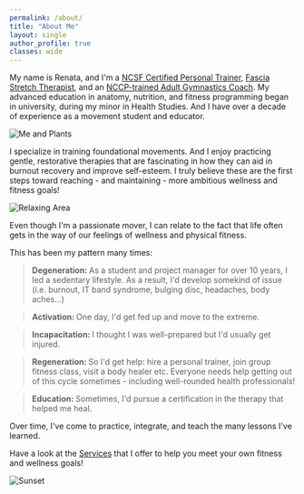 ```yaml
---
permalink: /about/
title: "About Me"
layout: single
author_profile: true
classes: wide
---
```


My name is Renata, and I'm a <a href="https://ncsf.org/">NCSF Certified Personal Trainer</a>, <a href="https://www.stretchtowin.com/page/what-is-fst">Fascia Stretch Therapist</a>, and an <a href="https://www.gymnasticsontario.ca/education/coach-ed/nccp-course-information/">NCCP-trained Adult Gymnastics Coach</a>. My advanced education in anatomy, nutrition, and fitness programming began in university, during my minor in Health Studies. And I have over a decade of experience as a movement student and educator.

<img src="{{ site.baseurl }}/assets/images/6.About1.png" alt="Me and Plants">

I specialize in training foundational movements. And I enjoy practicing gentle, restorative therapies that are fascinating in how they can aid in burnout recovery and improve self-esteem. I truly believe these are the first steps toward reaching - and maintaining - more ambitious wellness and fitness goals! 

<img src="{{ site.baseurl }}/assets/images/7.About2.png" alt="Relaxing Area">

Even though I'm a passionate mover, I can relate to the fact that life often gets in the way of our feelings of wellness and physical fitness. 

This has been my pattern many times: 

<blockquote><b>Degeneration: </b>As a student and project manager for over 10 years, I led a sedentary lifestyle. As a result, I'd develop somekind of issue (i.e. burnout, IT band syndrome, bulging disc, headaches, body aches...)</blockquote>

<blockquote><b>Activation: </b>One day, I'd get fed up and move to the extreme.</blockquote>

<blockquote><b>Incapacitation: </b>I thought I was well-prepared but I'd usually get injured.</blockquote>  

<blockquote><b>Regeneration: </b>So I'd get help: hire a personal trainer, join group fitness class, visit a body healer etc. Everyone needs help getting out of this cycle sometimes - including well-rounded health professionals! </blockquote>

<blockquote><b>Education: </b>Sometimes, I'd pursue a certification in the therapy that helped me heal. </blockquote>

Over time, I've come to practice, integrate, and teach the many lessons I've learned. 

Have a look at the <a href="/_pages/services.md">Services</a> that I offer to help you meet your own fitness and wellness goals! 

 

<img src="{{ site.baseurl }}/assets/images/5.Sunset.png" alt="Sunset"> 

